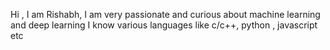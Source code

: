 Hi , 
I am Rishabh,
I am very passionate and curious about machine learning and deep learning 
I know various languages like c/c++, python , javascript etc 

